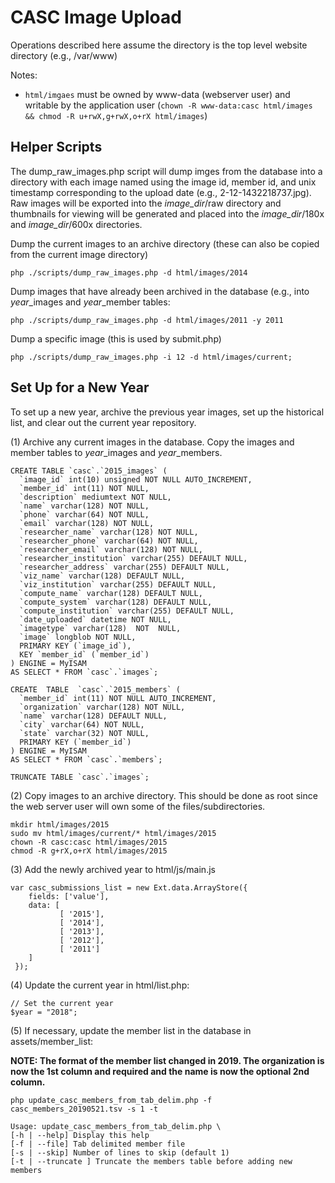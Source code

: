 CASC Image Upload
=================

Operations described here assume the directory is the top level website directory (e.g., /var/www)

Notes:
- `html/imgaes` must be owned by www-data (webserver user) and writable by the application user (`chown -R www-data:casc html/images && chmod -R u+rwX,g+rwX,o+rX html/images`)

Helper Scripts
--------------

The dump\_raw\_images.php script will dump imges from the database into a directory with each image named using the image id,
member id, and unix timestamp corresponding to the upload date (e.g., 2-12-1432218737.jpg). Raw images will be exported into
the *image_dir*/raw directory and thumbnails for viewing will be generated and placed into the *image_dir*/180x and
*image_dir*/600x directories.

Dump the current images to an archive directory (these can also be copied from the current image directory)

	php ./scripts/dump_raw_images.php -d html/images/2014

Dump images that have already been archived in the database (e.g., into *year*\_images and *year*\_member tables:

	php ./scripts/dump_raw_images.php -d html/images/2011 -y 2011

Dump a specific image (this is used by submit.php)

	php ./scripts/dump_raw_images.php -i 12 -d html/images/current;

Set Up for a New Year
---------------------

To set up a new year, archive the previous year images, set up the historical list, and clear out
the current year repository.

(1) Archive any current images in the database. Copy the images and member tables to *year*\_images and *year*\_members.

    CREATE TABLE `casc`.`2015_images` (
	  `image_id` int(10) unsigned NOT NULL AUTO_INCREMENT,
	  `member_id` int(11) NOT NULL,
	  `description` mediumtext NOT NULL,
	  `name` varchar(128) NOT NULL,
	  `phone` varchar(64) NOT NULL,
	  `email` varchar(128) NOT NULL,
	  `researcher_name` varchar(128) NOT NULL,
	  `researcher_phone` varchar(64) NOT NULL,
	  `researcher_email` varchar(128) NOT NULL,
	  `researcher_institution` varchar(255) DEFAULT NULL,
	  `researcher_address` varchar(255) DEFAULT NULL,
	  `viz_name` varchar(128) DEFAULT NULL,
	  `viz_institution` varchar(255) DEFAULT NULL,
	  `compute_name` varchar(128) DEFAULT NULL,
	  `compute_system` varchar(128) DEFAULT NULL,
	  `compute_institution` varchar(255) DEFAULT NULL,
	  `date_uploaded` datetime NOT NULL,
	  `imagetype` varchar(128)  NOT  NULL,
	  `image` longblob NOT NULL,
	  PRIMARY KEY (`image_id`),
	  KEY `member_id` (`member_id`)
	) ENGINE = MyISAM
	AS SELECT * FROM `casc`.`images`;

	CREATE  TABLE  `casc`.`2015_members` (
	  `member_id` int(11) NOT NULL AUTO_INCREMENT,
	  `organization` varchar(128) NOT NULL,
	  `name` varchar(128) DEFAULT NULL,
	  `city` varchar(64) NOT NULL,
	  `state` varchar(32) NOT NULL,
	  PRIMARY KEY (`member_id`)
	) ENGINE = MyISAM
	AS SELECT * FROM `casc`.`members`;

	TRUNCATE TABLE `casc`.`images`;
	
(2) Copy images to an archive directory. This should be done as root since the web server user
    will own some of the files/subdirectories.

	mkdir html/images/2015
	sudo mv html/images/current/* html/images/2015
	chown -R casc:casc html/images/2015
	chmod -R g+rX,o+rX html/images/2015
	
(3) Add the newly archived year to html/js/main.js

    var casc_submissions_list = new Ext.data.ArrayStore({
        fields: ['value'],
        data: [
               [ '2015'],
               [ '2014'],
               [ '2013'],
               [ '2012'],
               [ '2011']
        ] 
     });

(4) Update the current year in html/list.php:

	// Set the current year
	$year = "2018";

(5) If necessary, update the member list in the database in assets/member_list:

**NOTE: The format of the member list changed in 2019. The organization is now the 1st column and
required and the name is now the optional 2nd column.**

	php update_casc_members_from_tab_delim.php -f casc_members_20190521.tsv -s 1 -t

	Usage: update_casc_members_from_tab_delim.php \
	[-h | --help] Display this help
	[-f | --file] Tab delimited member file
	[-s | --skip] Number of lines to skip (default 1)
	[-t | --truncate ] Truncate the members table before adding new members
